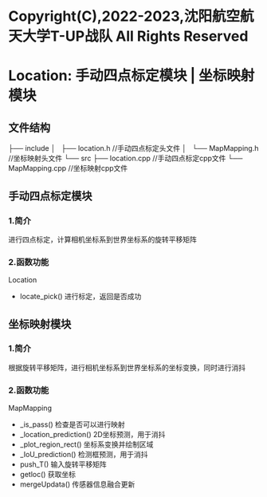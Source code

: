 # Copyright(C),2022-2023,沈阳航空航天大学T-UP战队 All Rights Reserved

# Location: 手动四点标定模块 | 坐标映射模块

## 文件结构

├── include
│   ├── location.h			//手动四点标定头文件
│   └── MapMapping.h		//坐标映射头文件
└── src
     ├── location.cpp			//手动四点标定cpp文件
     └── MapMapping.cpp		//坐标映射cpp文件

## 手动四点标定模块

### 1.简介

进行四点标定，计算相机坐标系到世界坐标系的旋转平移矩阵

### 2.函数功能

Location

* locate_pick() 进行标定，返回是否成功

## 坐标映射模块

### 1.简介

根据旋转平移矩阵，进行相机坐标系到世界坐标系的坐标变换，同时进行消抖

### 2.函数功能

MapMapping

* _is_pass() 检查是否可以进行映射
* _location_prediction() 2D坐标预测，用于消抖
* _plot_region_rect() 坐标系变换并绘制区域
* _IoU_prediction() 检测框预测，用于消抖
* push_T() 输入旋转平移矩阵
* getloc() 获取坐标
* mergeUpdata() 传感器信息融合更新
